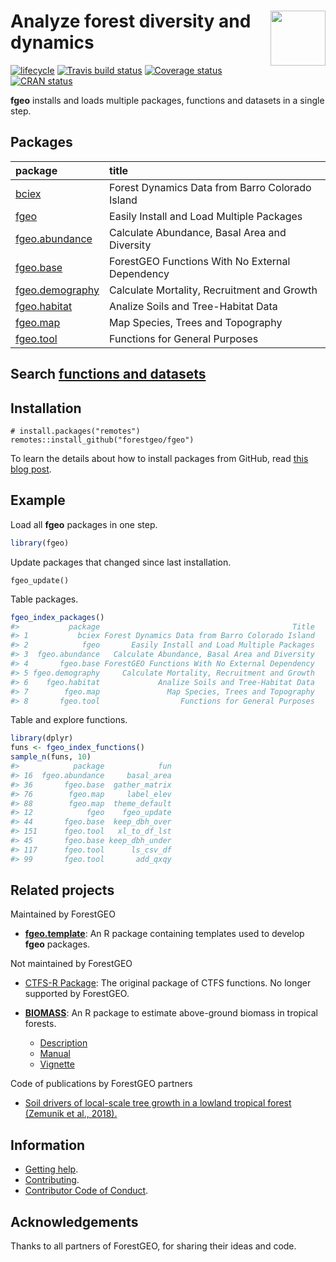 
<!-- README.md is generated from README.Rmd. Please edit that file -->

# <img src="https://i.imgur.com/m8FNhQR.png" align="right" height=88 /> Analyze forest diversity and dynamics

[![lifecycle](https://img.shields.io/badge/lifecycle-experimental-orange.svg)](https://www.tidyverse.org/lifecycle/#experimental)
[![Travis build
status](https://travis-ci.org/forestgeo/fgeo.svg?branch=master)](https://travis-ci.org/forestgeo/fgeo)
[![Coverage
status](https://coveralls.io/repos/github/forestgeo/fgeo/badge.svg)](https://coveralls.io/r/forestgeo/fgeo?branch=master)
[![CRAN
status](https://www.r-pkg.org/badges/version/fgeo)](https://cran.r-project.org/package=fgeo)

**fgeo** installs and loads multiple packages, functions and datasets in
a single
step.

## Packages

| package                                                                 | title                                           |
| :---------------------------------------------------------------------- | :---------------------------------------------- |
| <a href=https://forestgeo.github.io/bciex>bciex</a>                     | Forest Dynamics Data from Barro Colorado Island |
| <a href=https://forestgeo.github.io/fgeo>fgeo</a>                       | Easily Install and Load Multiple Packages       |
| <a href=https://forestgeo.github.io/fgeo.abundance>fgeo.abundance</a>   | Calculate Abundance, Basal Area and Diversity   |
| <a href=https://forestgeo.github.io/fgeo.base>fgeo.base</a>             | ForestGEO Functions With No External Dependency |
| <a href=https://forestgeo.github.io/fgeo.demography>fgeo.demography</a> | Calculate Mortality, Recruitment and Growth     |
| <a href=https://forestgeo.github.io/fgeo.habitat>fgeo.habitat</a>       | Analize Soils and Tree-Habitat Data             |
| <a href=https://forestgeo.github.io/fgeo.map>fgeo.map</a>               | Map Species, Trees and Topography               |
| <a href=https://forestgeo.github.io/fgeo.tool>fgeo.tool</a>             | Functions for General Purposes                  |

## Search [functions and datasets](https://forestgeo.github.io/fgeo/articles/fgeo.html)

## Installation

    # install.packages("remotes")
    remotes::install_github("forestgeo/fgeo")

To learn the details about how to install packages from GitHub, read
[this blog post](https://goo.gl/dQKEeg).

## Example

Load all **fgeo** packages in one step.

``` r
library(fgeo)
```

Update packages that changed since last installation.

    fgeo_update()

Table packages.

``` r
fgeo_index_packages()
#>           package                                           Title
#> 1           bciex Forest Dynamics Data from Barro Colorado Island
#> 2            fgeo       Easily Install and Load Multiple Packages
#> 3  fgeo.abundance   Calculate Abundance, Basal Area and Diversity
#> 4       fgeo.base ForestGEO Functions With No External Dependency
#> 5 fgeo.demography     Calculate Mortality, Recruitment and Growth
#> 6    fgeo.habitat             Analize Soils and Tree-Habitat Data
#> 7        fgeo.map               Map Species, Trees and Topography
#> 8       fgeo.tool                  Functions for General Purposes
```

Table and explore functions.

``` r
library(dplyr)
funs <- fgeo_index_functions()
sample_n(funs, 10)
#>            package            fun
#> 16  fgeo.abundance     basal_area
#> 36       fgeo.base  gather_matrix
#> 76        fgeo.map     label_elev
#> 88        fgeo.map  theme_default
#> 12            fgeo    fgeo_update
#> 44       fgeo.base  keep_dbh_over
#> 151      fgeo.tool   xl_to_df_lst
#> 45       fgeo.base keep_dbh_under
#> 117      fgeo.tool      ls_csv_df
#> 99       fgeo.tool       add_qxqy
```

## Related projects

Maintained by ForestGEO

  - [**fgeo.template**](https://forestgeo.github.io/fgeo.template/): An
    R package containing templates used to develop **fgeo** packages.

Not maintained by ForestGEO

  - [CTFS-R Package](http://ctfs.si.edu/Public/CTFSRPackage/): The
    original package of CTFS functions. No longer supported by
    ForestGEO.

  - [**BIOMASS**](https://CRAN.R-project.org/package=BIOMASS): An R
    package to estimate above-ground biomass in tropical
        forests.
    
      - [Description](https://CRAN.R-project.org/package=BIOMASS)
      - [Manual](https://cran.r-project.org/web/packages/BIOMASS/BIOMASS.pdf)
      - [Vignette](https://cran.r-project.org/web/packages/BIOMASS/vignettes/VignetteBiomass.html)

Code of publications by ForestGEO partners

  - [Soil drivers of local-scale tree growth in a lowland tropical
    forest (Zemunik et
    al., 2018).](https://github.com/SoilLabAtSTRI/Soil-drivers-of-tree-growth)

## Information

  - [Getting help](SUPPORT.md).
  - [Contributing](CONTRIBUTING.md).
  - [Contributor Code of Conduct](CODE_OF_CONDUCT.md).

## Acknowledgements

Thanks to all partners of ForestGEO, for sharing their ideas and code.
